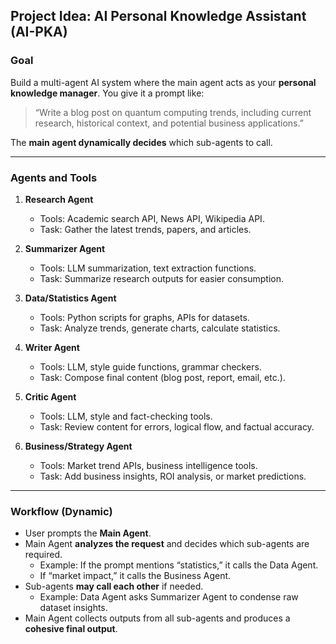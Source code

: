 ## **Project Idea: AI Personal Knowledge Assistant (AI-PKA)**

### **Goal**

Build a multi-agent AI system where the main agent acts as your **personal knowledge manager**. You give it a prompt like:

> “Write a blog post on quantum computing trends, including current research, historical context, and potential business applications.”

The **main agent dynamically decides** which sub-agents to call.

---

### **Agents and Tools**

1. **Research Agent**

   * Tools: Academic search API, News API, Wikipedia API.
   * Task: Gather the latest trends, papers, and articles.

2. **Summarizer Agent**

   * Tools: LLM summarization, text extraction functions.
   * Task: Summarize research outputs for easier consumption.

3. **Data/Statistics Agent**

   * Tools: Python scripts for graphs, APIs for datasets.
   * Task: Analyze trends, generate charts, calculate statistics.

4. **Writer Agent**

   * Tools: LLM, style guide functions, grammar checkers.
   * Task: Compose final content (blog post, report, email, etc.).

5. **Critic Agent**

   * Tools: LLM, style and fact-checking tools.
   * Task: Review content for errors, logical flow, and factual accuracy.

6. **Business/Strategy Agent**

   * Tools: Market trend APIs, business intelligence tools.
   * Task: Add business insights, ROI analysis, or market predictions.

---

### **Workflow (Dynamic)**

* User prompts the **Main Agent**.
* Main Agent **analyzes the request** and decides which sub-agents are required.
  * Example: If the prompt mentions “statistics,” it calls the Data Agent.
  * If “market impact,” it calls the Business Agent.
* Sub-agents **may call each other** if needed.
  * Example: Data Agent asks Summarizer Agent to condense raw dataset insights.
* Main Agent collects outputs from all sub-agents and produces a **cohesive final output**.